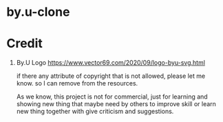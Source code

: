 # by.u-clone


# Credit

1. By.U Logo https://www.vector69.com/2020/09/logo-byu-svg.html


    if there any attribute of copyright that is not allowed, please let me know. so I can remove from the resources.

    As we know, this project is not for commercial, just for learning and showing new thing that maybe need by others to improve skill or learn new thing together with give criticism and suggestions.
